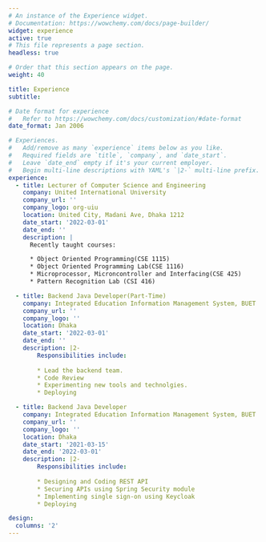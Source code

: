 ```yaml
---
# An instance of the Experience widget.
# Documentation: https://wowchemy.com/docs/page-builder/
widget: experience
active: true
# This file represents a page section.
headless: true

# Order that this section appears on the page.
weight: 40

title: Experience
subtitle:

# Date format for experience
#   Refer to https://wowchemy.com/docs/customization/#date-format
date_format: Jan 2006

# Experiences.
#   Add/remove as many `experience` items below as you like.
#   Required fields are `title`, `company`, and `date_start`.
#   Leave `date_end` empty if it's your current employer.
#   Begin multi-line descriptions with YAML's `|2-` multi-line prefix.
experience:      
  - title: Lecturer of Computer Science and Engineering
    company: United International University
    company_url: ''
    company_logo: org-uiu
    location: United City, Madani Ave, Dhaka 1212
    date_start: '2022-03-01'
    date_end: ''
    description: |
      Recently taught courses:

      * Object Oriented Programming(CSE 1115)
      * Object Oriented Programming Lab(CSE 1116)
      * Microprocessor, Microncontroller and Interfacing(CSE 425)
      * Pattern Recognition Lab (CSI 416)

  - title: Backend Java Developer(Part-Time)
    company: Integrated Education Information Management System, BUET
    company_url: ''
    company_logo: ''
    location: Dhaka
    date_start: '2022-03-01'
    date_end: ''
    description: |2-
        Responsibilities include:
        
        * Lead the backend team.
        * Code Review
        * Experimenting new tools and technolgies.
        * Deploying

  - title: Backend Java Developer
    company: Integrated Education Information Management System, BUET
    company_url: ''
    company_logo: ''
    location: Dhaka
    date_start: '2021-03-15'
    date_end: '2022-03-01'
    description: |2-
        Responsibilities include:
        
        * Designing and Coding REST API
        * Securing APIs using Spring Security module
        * Implementing single sign-on using Keycloak
        * Deploying

design:
  columns: '2'
---
```

